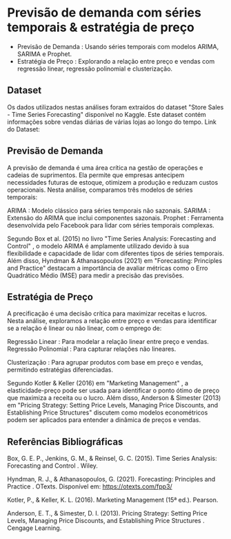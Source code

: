 # Previsão de demanda com séries temporais & estratégia de preço

- Previsão de Demanda : Usando séries temporais com modelos ARIMA, SARIMA e Prophet.
- Estratégia de Preço : Explorando a relação entre preço e vendas com regressão linear, regressão polinomial e clusterização.

## Dataset
Os dados utilizados nestas análises foram extraídos do dataset "Store Sales - Time Series Forecasting" disponível no Kaggle. Este dataset contém informações sobre vendas diárias de várias lojas ao longo do tempo. 
Link do Dataset: 

## Previsão de Demanda
A previsão de demanda é uma área crítica na gestão de operações e cadeias de suprimentos. Ela permite que empresas antecipem necessidades futuras de estoque, otimizem a produção e reduzam custos operacionais. Nesta análise, comparamos três modelos de séries temporais:

ARIMA : Modelo clássico para séries temporais não sazonais.
SARIMA : Extensão do ARIMA que inclui componentes sazonais.
Prophet : Ferramenta desenvolvida pelo Facebook para lidar com séries temporais complexas.

Segundo Box et al. (2015) no livro "Time Series Analysis: Forecasting and Control" , o modelo ARIMA é amplamente utilizado devido à sua flexibilidade e capacidade de lidar com diferentes tipos de séries temporais. Além disso, Hyndman & Athanasopoulos (2021) em "Forecasting: Principles and Practice" destacam a importância de avaliar métricas como o Erro Quadrático Médio (MSE) para medir a precisão das previsões.


## Estratégia de Preço

A precificação é uma decisão crítica para maximizar receitas e lucros. 
Nesta análise, exploramos a relação entre preço e vendas para identificar se a relação é linear ou não linear, com o emprego de:

Regressão Linear : Para modelar a relação linear entre preço e vendas.
Regressão Polinomial : Para capturar relações não lineares.

Clusterização : Para agrupar produtos com base em preço e vendas, permitindo estratégias diferenciadas.

Segundo Kotler & Keller (2016) em "Marketing Management" , a elasticidade-preço pode ser usada para identificar o ponto ótimo de preço que maximiza a receita ou o lucro. Além disso, Anderson & Simester (2013) em "Pricing Strategy: Setting Price Levels, Managing Price Discounts, and Establishing Price Structures" discutem como modelos econométricos podem ser aplicados para entender a dinâmica de preços e vendas.

## Referências Bibliográficas
Box, G. E. P., Jenkins, G. M., & Reinsel, G. C. (2015). Time Series Analysis: Forecasting and Control . Wiley.

Hyndman, R. J., & Athanasopoulos, G. (2021). Forecasting: Principles and Practice . OTexts. Disponível em: https://otexts.com/fpp3/

Kotler, P., & Keller, K. L. (2016). Marketing Management (15ª ed.). Pearson.

Anderson, E. T., & Simester, D. I. (2013). Pricing Strategy: Setting Price Levels, Managing Price Discounts, and Establishing Price Structures . Cengage Learning.